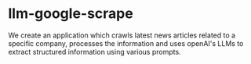 # llm-google-scrape
We create an application which crawls latest news articles related to a specific company, processes the information and uses openAI's LLMs to extract structured information using various prompts.

